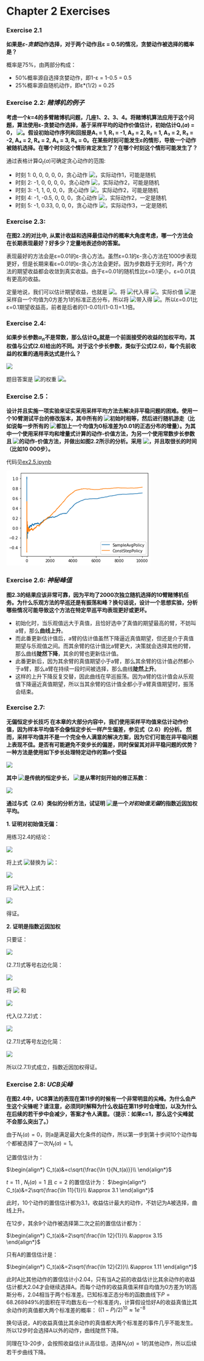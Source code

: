# Chapter 2 Exercises
### Exercise 2.1
**如果是*ε-贪婪*动作选择，对于两个动作且ε = 0.5的情况，贪婪动作被选择的概率是？**

概率是75%，由两部分构成：
- 50%概率源自选择贪婪动作，即1-ε = 1-0.5 = 0.5
- 25%概率源自随机动作，即ε*(1/2) = 0.25


### Exercise 2.2: *赌博机的例子*
**考虑一个*k*=4的多臂赌博机问题，几座1、2、3、4。将赌博机算法应用于这个问题，算法使用ε-贪婪动作选择，基于采样平均的动作价值估计，初始估计Q₁(*a*) = 0，<!-- $\forall a$ --> <img style="transform: translateY(0.1em); background: white;" src="https://render.githubusercontent.com/render/math?math=%5Cforall%20a">。假设初始动作序列和回报是A₁ = 1, R₁ = -1, A₂ = 2, R₂ = 1, A₃ = 2, R₃ = -2, A₄ = 2, R₄ = 2, A₅ = 3, R₅ = 0。在某些时刻可能发生ε的情形，导致一个动作被随机选择。在哪个时刻这个情形肯定发生了？在哪个时刻这个情形可能发生了？**

通过表格计算$Q_t(a)$可确定贪心动作的范围:

   * 时刻 1:  0, 0, 0, 0, 0，贪心动作<!-- $\in\{1,2,3,4,5\}$ --> <img style="transform: translateY(0.1em); background: white;" src="https://render.githubusercontent.com/render/math?math=%5Cin%5C%7B1%2C2%2C3%2C4%2C5%5C%7D">，实际动作1，可能是随机
   * 时刻 2:  -1, 0, 0, 0, 0，贪心动作<!-- $\in\{2,3,4,5\}$ --> <img style="transform: translateY(0.1em); background: white;" src="https://render.githubusercontent.com/render/math?math=%5Cin%5C%7B2%2C3%2C4%2C5%5C%7D">，实际动作2，可能是随机
   * 时刻 3:  -1, 1, 0, 0, 0，贪心动作<!-- $\in\{2\}$ --> <img style="transform: translateY(0.1em); background: white;" src="https://render.githubusercontent.com/render/math?math=%5Cin%5C%7B2%5C%7D">，实际动作2，可能是随机
   * 时刻 4:  -1, -0.5, 0, 0, 0，贪心动作<!-- $\in\{3,4,5\}$ --> <img style="transform: translateY(0.1em); background: white;" src="https://render.githubusercontent.com/render/math?math=%5Cin%5C%7B3%2C4%2C5%5C%7D">，实际动作2，一定是随机
   * 时刻 5:  -1, 0.33, 0, 0, 0，贪心动作<!-- $\in\{2\}$ --> <img style="transform: translateY(0.1em); background: white;" src="https://render.githubusercontent.com/render/math?math=%5Cin%5C%7B2%5C%7D">，实际动作3，一定是随机

### Exercise 2.3:
**在图2.2的对比中, 从累计收益和选择最佳动作的概率大角度考虑，哪一个方法会在长期表现最好？好多少？定量地表述你的答案。**

表现最好的方法会是ε=0.01的ε-贪心方法。虽然ε=0.1的ε-贪心方法在1000步表现更好，但是长期来看ε=0.01的ε-贪心方法会更好。因为步数趋于无穷时，两个方法的期望收益都会收敛到真实收益。由于ε=0.01的随机性比ε=0.1更小，ε=0.01具有更高的收益。

定量地说，我们可以估计期望收益，也就是<!-- $\mathbb{E}^{\epsilon}[R_t]=(1-\epsilon)\max_a Q_t(a) + \epsilon \sum_{i=1}^{10} Q_t(i)$ --> <img style="transform: translateY(0.1em); background: white;" src="https://render.githubusercontent.com/render/math?math=%5Cmathbb%7BE%7D%5E%7B%5Cepsilon%7D%5BR_t%5D%3D(1-%5Cepsilon)%5Cmax_a%20Q_t(a)%20%2B%20%5Cepsilon%20%5Csum_%7Bi%3D1%7D%5E%7B10%7D%20Q_t(i)">。将<!-- $Q_{t}(a)=q_*(a)$ --> <img style="transform: translateY(0.1em); background: white;" src="https://render.githubusercontent.com/render/math?math=Q_%7Bt%7D(a)%3Dq_*(a)">代入得<!-- $\mathbb{E}^{\epsilon}[R_t]=(1-\epsilon)\max_a q_*(a) + \epsilon \sum_{i=1}^{10} q_*(i)$ --> <img style="transform: translateY(0.1em); background: white;" src="https://render.githubusercontent.com/render/math?math=%5Cmathbb%7BE%7D%5E%7B%5Cepsilon%7D%5BR_t%5D%3D(1-%5Cepsilon)%5Cmax_a%20q_*(a)%20%2B%20%5Cepsilon%20%5Csum_%7Bi%3D1%7D%5E%7B10%7D%20q_*(i)">。实际价值<!-- $q_*(a)$ --> <img style="transform: translateY(0.1em); background: white;" src="https://render.githubusercontent.com/render/math?math=q_*(a)">是采样自一个均值为0方差为1的标准正态分布，所以将<!-- $\sum_{i=1}^{10} q_*(i)=0$ --> <img style="transform: translateY(0.1em); background: white;" src="https://render.githubusercontent.com/render/math?math=%5Csum_%7Bi%3D1%7D%5E%7B10%7D%20q_*(i)%3D0">带入得<!-- $\mathbb{E}^{\epsilon}[R_t]=(1-\epsilon)\max_a q_*(a)$ --> <img style="transform: translateY(0.1em); background: white;" src="https://render.githubusercontent.com/render/math?math=%5Cmathbb%7BE%7D%5E%7B%5Cepsilon%7D%5BR_t%5D%3D(1-%5Cepsilon)%5Cmax_a%20q_*(a)">。所以ε=0.01比ε=0.1期望收益高，前者是后者的(1-0.01)/(1-0.1)=1.1倍。

### Exercise 2.4:
**如果步长参数$\alpha_n$不是常数，那么估计$Q_n$就是一个前面接受的收益的加权平均，其权值与公式(2.6)给出的不同。对于这个步长参数，类似于公式(2.6)，每个先前收益的权重的通用表达式是什么？**

<!-- $\begin{align*}
Q_{n+1}&=Q_n + \alpha_n(R_n-Q_n) \\
&=\alpha_n R_n + (1-\alpha_n)Q_n \\
&=\alpha_n R_n + (1-\alpha_n) (\alpha_{n-1} R_{n-1} + (1-\alpha_{n-1})Q_{n-1}) \\
&=\alpha_n R_n + (1-\alpha_n) \alpha_{n-1} R_{n-1} + (1-\alpha_n)(1-\alpha_{n-1})Q_{n-1} \\
&=\alpha_n R_n + (1-\alpha_n) \alpha_{n-1} R_{n-1} + (1-\alpha_n)(1-\alpha_{n-1})(\alpha_{n-2} R_{n-2} + (1-\alpha_{n-2})Q_{n-2}) \\
&=\alpha_n R_n + (1-\alpha_n) \alpha_{n-1} R_{n-1} + (1-\alpha_n)(1-\alpha_{n-1})\alpha_{n-2} R_{n-2} + (1-\alpha_n)(1-\alpha_{n-1})(1-\alpha_{n-2})Q_{n-2} \\
&=(\prod_{i=1}^n{1-\alpha_i})Q_1 + \sum_{i=1}^{n} (\alpha_i \prod_{j=i+1}^n{1-\alpha_j})R_{i}
\end{align*}$ --> <img style="transform: translateY(0.1em); background: white;" src="https://render.githubusercontent.com/render/math?math=%5Cbegin%7Balign*%7D%0AQ_%7Bn%2B1%7D%26%3DQ_n%20%2B%20%5Calpha_n(R_n-Q_n)%20%5C%5C%0A%26%3D%5Calpha_n%20R_n%20%2B%20(1-%5Calpha_n)Q_n%20%5C%5C%0A%26%3D%5Calpha_n%20R_n%20%2B%20(1-%5Calpha_n)%20(%5Calpha_%7Bn-1%7D%20R_%7Bn-1%7D%20%2B%20(1-%5Calpha_%7Bn-1%7D)Q_%7Bn-1%7D)%20%5C%5C%0A%26%3D%5Calpha_n%20R_n%20%2B%20(1-%5Calpha_n)%20%5Calpha_%7Bn-1%7D%20R_%7Bn-1%7D%20%2B%20(1-%5Calpha_n)(1-%5Calpha_%7Bn-1%7D)Q_%7Bn-1%7D%20%5C%5C%0A%26%3D%5Calpha_n%20R_n%20%2B%20(1-%5Calpha_n)%20%5Calpha_%7Bn-1%7D%20R_%7Bn-1%7D%20%2B%20(1-%5Calpha_n)(1-%5Calpha_%7Bn-1%7D)(%5Calpha_%7Bn-2%7D%20R_%7Bn-2%7D%20%2B%20(1-%5Calpha_%7Bn-2%7D)Q_%7Bn-2%7D)%20%5C%5C%0A%26%3D%5Calpha_n%20R_n%20%2B%20(1-%5Calpha_n)%20%5Calpha_%7Bn-1%7D%20R_%7Bn-1%7D%20%2B%20(1-%5Calpha_n)(1-%5Calpha_%7Bn-1%7D)%5Calpha_%7Bn-2%7D%20R_%7Bn-2%7D%20%2B%20(1-%5Calpha_n)(1-%5Calpha_%7Bn-1%7D)(1-%5Calpha_%7Bn-2%7D)Q_%7Bn-2%7D%20%5C%5C%0A%26%3D(%5Cprod_%7Bi%3D1%7D%5En%7B1-%5Calpha_i%7D)Q_1%20%2B%20%5Csum_%7Bi%3D1%7D%5E%7Bn%7D%20(%5Calpha_i%20%5Cprod_%7Bj%3Di%2B1%7D%5En%7B1-%5Calpha_j%7D)R_%7Bi%7D%0A%5Cend%7Balign*%7D">
题目答案是<!-- $R_i$ --> <img style="transform: translateY(0.1em); background: white;" src="https://render.githubusercontent.com/render/math?math=R_i">的权重<!-- $\alpha_i \prod_{j=i+1}^n{1-\alpha_j}$ --> <img style="transform: translateY(0.1em); background: white;" src="https://render.githubusercontent.com/render/math?math=%5Calpha_i%20%5Cprod_%7Bj%3Di%2B1%7D%5En%7B1-%5Calpha_j%7D">。

### Exercise 2.5：
**设计并且实施一项实验来证实采用采样平均方法去解决非平稳问题的困难。使用一个10臂测试平台的修改版本，其中所有的<!-- $q_*(a)$ --> <img style="transform: translateY(0.1em); background: white;" src="https://render.githubusercontent.com/render/math?math=q_*(a)">初始时相等，然后进行随机游走（比如说每一步所有的<!-- $q_*(a)$ --> <img style="transform: translateY(0.1em); background: white;" src="https://render.githubusercontent.com/render/math?math=q_*(a)">都加上一个均值为0标准差为0.01的正态分布的增量）。为其中一个使用采样平均和增量式计算的动作-价值方法，为另一个使用常数步长参数且<!-- $\alpha=0.1$ --> <img style="transform: translateY(0.1em); background: white;" src="https://render.githubusercontent.com/render/math?math=%5Calpha%3D0.1">的动作-价值方法，并做出如图2.2所示的分析。采用<!-- $\epsilon=0.1$ --> <img style="transform: translateY(0.1em); background: white;" src="https://render.githubusercontent.com/render/math?math=%5Cepsilon%3D0.1">，并且取很长的时间（比如10 000步）。**


代码见[ex2.5.ipynb](./ex2.5.ipynb)

<img src="./ex2.5_output.png">


### Exercise 2.6: *神秘峰值*
**图2.3的结果应该非常可靠，因为平均了2000次独立随机选择的10臂赌博机任务。为什么乐观方法的早巡还是有振荡和峰？换句话说，设计一个思想实验，分析哪些情况可能导致这个方法在特定早巡平均表现更好或更坏。**

- 初始化时，当乐观值远大于真值，且恰好选中了真值的期望最高的臂，不妨叫a臂，那么**曲线上升**。
- 而此番更新估计值后，a臂的估计值虽然下降逼近真值期望，但还是介于真值期望与乐观值之间。而其余臂的估计值比a臂更大，决策就会选择其他的臂，那么曲线**陡然下降**，其余的臂也更新估计值。
- 此番更新后，因为其余臂的真值期望小于a臂，那么其余臂的估计值必然都小于a臂，那么a臂在持续一段时间被选择，那么曲线**陡然上升**。
- 这样的上升下降反复交替，因此曲线在早巡振荡。因为a臂的估计值会从乐观值下降逼近真值期望，所以当其余臂的估计值全都小于a臂真值期望时，振荡会结束。

### Exercise 2.7:
**无偏恒定步长技巧 在本章的大部分内容中，我们使用采样平均值来估计动作价值，因为样本平均值不会像恒定步长一样产生偏差，参见式（2.6）的分析。 然而，采样平均值并不是一个完全令人满意的解决方案，因为它们可能在非平稳问题上表现不佳。是否有可能避免不变步长的偏差，同时保留其对非平稳问题的优势？一种方法是使用如下步长处理特定动作的第n个受益**

<!-- $\beta_n\doteq\alpha/\bar{o}_n,$ --> <img style="transform: translateY(0.1em); background: white;" src="https://render.githubusercontent.com/render/math?math=%5Cbeta_n%5Cdoteq%5Calpha%2F%5Cbar%7Bo%7D_n%2C">

**其中<!-- $\alpha>0$ --> <img style="transform: translateY(0.1em); background: white;" src="https://render.githubusercontent.com/render/math?math=%5Calpha%3E0">是传统的恒定步长，<!-- $\bar{o}_n$ --> <img style="transform: translateY(0.1em); background: white;" src="https://render.githubusercontent.com/render/math?math=%5Cbar%7Bo%7D_n">是从零时刻开始的修正系数：**

<!-- $\bar{o}_n\doteq\bar{o}_{n-1}+\alpha(1-\bar{o}_{n-1}), \mathrm{for} \: n\ge0, \mathrm{with} \: \bar{o} \doteq 0$ --> <img style="transform: translateY(0.1em); background: white;" src="https://render.githubusercontent.com/render/math?math=%5Cbar%7Bo%7D_n%5Cdoteq%5Cbar%7Bo%7D_%7Bn-1%7D%2B%5Calpha(1-%5Cbar%7Bo%7D_%7Bn-1%7D)%2C%20%5Cmathrm%7Bfor%7D%20%5C%3A%20n%5Cge0%2C%20%5Cmathrm%7Bwith%7D%20%5C%3A%20%5Cbar%7Bo%7D%20%5Cdoteq%200">

**通过与式（2.6）类似的分析方法，试证明<!-- $Q_n$ --> <img style="transform: translateY(0.1em); background: white;" src="https://render.githubusercontent.com/render/math?math=Q_n">是一个*对初始值无偏*的指数近因加权平均。**

**1. 证明对初始值无偏：**

用练习2.4的结论：

<!-- $\begin{align*}
Q_{n+1}&=Q_n + \alpha_n(R_n-Q_n) \\
&=(\prod_{i=1}^n{1-\alpha_i})Q_1 + \sum_{i=1}^{n} (\alpha_i \prod_{j=i+1}^n{1-\alpha_j})R_{i}
\end{align*}$ --> <img style="transform: translateY(0.1em); background: white;" src="https://render.githubusercontent.com/render/math?math=%5Cbegin%7Balign*%7D%0AQ_%7Bn%2B1%7D%26%3DQ_n%20%2B%20%5Calpha_n(R_n-Q_n)%20%5C%5C%0A%26%3D(%5Cprod_%7Bi%3D1%7D%5En%7B1-%5Calpha_i%7D)Q_1%20%2B%20%5Csum_%7Bi%3D1%7D%5E%7Bn%7D%20(%5Calpha_i%20%5Cprod_%7Bj%3Di%2B1%7D%5En%7B1-%5Calpha_j%7D)R_%7Bi%7D%0A%5Cend%7Balign*%7D">

将上式<!-- $\alpha_i$ --> <img style="transform: translateY(0.1em); background: white;" src="https://render.githubusercontent.com/render/math?math=%5Calpha_i">替换为<!-- $\beta_i$ --> <img style="transform: translateY(0.1em); background: white;" src="https://render.githubusercontent.com/render/math?math=%5Cbeta_i">：

<!-- $\begin{align*}
Q_{n+1}&=Q_n + \beta_n(R_n-Q_n) \\
&=(\prod_{i=1}^n{1-\beta_i})Q_1 + \sum_{i=1}^{n} (\beta_i \prod_{j=i+1}^n{1-\beta_j})R_{i}
\end{align*}$ --> <img style="transform: translateY(0.1em); background: white;" src="https://render.githubusercontent.com/render/math?math=%5Cbegin%7Balign*%7D%0AQ_%7Bn%2B1%7D%26%3DQ_n%20%2B%20%5Cbeta_n(R_n-Q_n)%20%5C%5C%0A%26%3D(%5Cprod_%7Bi%3D1%7D%5En%7B1-%5Cbeta_i%7D)Q_1%20%2B%20%5Csum_%7Bi%3D1%7D%5E%7Bn%7D%20(%5Cbeta_i%20%5Cprod_%7Bj%3Di%2B1%7D%5En%7B1-%5Cbeta_j%7D)R_%7Bi%7D%0A%5Cend%7Balign*%7D">

将<!-- $\beta_1=\alpha/\bar{o}_1=\alpha/(\bar{o}_0+\alpha(1-\bar{o}_0))=\alpha/(0+\alpha(1-0))=\alpha/\alpha=1$ --> <img style="transform: translateY(0.1em); background: white;" src="https://render.githubusercontent.com/render/math?math=%5Cbeta_1%3D%5Calpha%2F%5Cbar%7Bo%7D_1%3D%5Calpha%2F(%5Cbar%7Bo%7D_0%2B%5Calpha(1-%5Cbar%7Bo%7D_0))%3D%5Calpha%2F(0%2B%5Calpha(1-0))%3D%5Calpha%2F%5Calpha%3D1">代入上式：

<!-- $
Q_{n+1}=\sum_{i=1}^{n} (\beta_i \prod_{j=i+1}^n{1-\beta_j})R_{i}
$ --> <img style="transform: translateY(0.1em); background: white;" src="https://render.githubusercontent.com/render/math?math=Q_%7Bn%2B1%7D%3D%5Csum_%7Bi%3D1%7D%5E%7Bn%7D%20(%5Cbeta_i%20%5Cprod_%7Bj%3Di%2B1%7D%5En%7B1-%5Cbeta_j%7D)R_%7Bi%7D">

得证。

**2. 证明是指数近因加权**

只要证：

<!-- $\begin{align*}
\frac{\beta_k \prod_{j=k+1}^n{1-\beta_j}}{\beta_{k+1} \prod_{j=k+2}^n{1-\beta_j}}=\frac{\beta_1 \prod_{j=2}^n{1-\beta_j}}{\beta_{2} \prod_{j=3}^n{1-\beta_j}} \tag{2.7.1}
\end{align*}$ --> <img style="transform: translateY(0.1em); background: white;" src="https://render.githubusercontent.com/render/math?math=%5Cbegin%7Balign*%7D%0A%5Cfrac%7B%5Cbeta_k%20%5Cprod_%7Bj%3Dk%2B1%7D%5En%7B1-%5Cbeta_j%7D%7D%7B%5Cbeta_%7Bk%2B1%7D%20%5Cprod_%7Bj%3Dk%2B2%7D%5En%7B1-%5Cbeta_j%7D%7D%3D%5Cfrac%7B%5Cbeta_1%20%5Cprod_%7Bj%3D2%7D%5En%7B1-%5Cbeta_j%7D%7D%7B%5Cbeta_%7B2%7D%20%5Cprod_%7Bj%3D3%7D%5En%7B1-%5Cbeta_j%7D%7D%20%5Ctag%7B2.7.1%7D%0A%5Cend%7Balign*%7D">

(2.7.1)式等号右边化简：

<!-- $\begin{align*}
\frac{\beta_1 \prod_{j=2}^n{1-\beta_j}}{\beta_{2} \prod_{j=3}^n{1-\beta_j}}=\frac{\beta_1(1-\beta_2)}{\beta_2}\tag{2.7.2}
\end{align*}$ --> <img style="transform: translateY(0.1em); background: white;" src="https://render.githubusercontent.com/render/math?math=%5Cbegin%7Balign*%7D%0A%5Cfrac%7B%5Cbeta_1%20%5Cprod_%7Bj%3D2%7D%5En%7B1-%5Cbeta_j%7D%7D%7B%5Cbeta_%7B2%7D%20%5Cprod_%7Bj%3D3%7D%5En%7B1-%5Cbeta_j%7D%7D%3D%5Cfrac%7B%5Cbeta_1(1-%5Cbeta_2)%7D%7B%5Cbeta_2%7D%5Ctag%7B2.7.2%7D%0A%5Cend%7Balign*%7D">

将<!-- $\beta_1=1$ --> <img style="transform: translateY(0.1em); background: white;" src="https://render.githubusercontent.com/render/math?math=%5Cbeta_1%3D1"> 和 

<!-- $\begin{align*}
\beta_2&=\alpha/\bar{o}_2\\
&=\alpha/(\bar{o}_1+\alpha(1-\bar{o}_1))\\
&=\alpha/(\alpha+\alpha(1-\alpha))\\
&=\alpha/(2\alpha-\alpha^2)\\
&=\frac{1}{2-\alpha}
\end{align*}$ --> <img style="transform: translateY(0.1em); background: white;" src="https://render.githubusercontent.com/render/math?math=%5Cbegin%7Balign*%7D%0A%5Cbeta_2%26%3D%5Calpha%2F%5Cbar%7Bo%7D_2%5C%5C%0A%26%3D%5Calpha%2F(%5Cbar%7Bo%7D_1%2B%5Calpha(1-%5Cbar%7Bo%7D_1))%5C%5C%0A%26%3D%5Calpha%2F(%5Calpha%2B%5Calpha(1-%5Calpha))%5C%5C%0A%26%3D%5Calpha%2F(2%5Calpha-%5Calpha%5E2)%5C%5C%0A%26%3D%5Cfrac%7B1%7D%7B2-%5Calpha%7D%0A%5Cend%7Balign*%7D"> 

代入(2.7.2)式：

<!-- $\begin{align*}
\frac{\beta_1 \prod_{j=2}^n{1-\beta_j}}{\beta_{2} \prod_{j=3}^n{1-\beta_j}}&=\frac{1(1-\frac{1}{2-\alpha})}{\frac{1}{2-\alpha}}\\
&=\frac{\frac{1-\alpha}{2-\alpha}}{\frac{1}{2-\alpha}}\\
&=1-\alpha\tag{2.7.3}
\end{align*}$ --> <img style="transform: translateY(0.1em); background: white;" src="https://render.githubusercontent.com/render/math?math=%5Cbegin%7Balign*%7D%0A%5Cfrac%7B%5Cbeta_1%20%5Cprod_%7Bj%3D2%7D%5En%7B1-%5Cbeta_j%7D%7D%7B%5Cbeta_%7B2%7D%20%5Cprod_%7Bj%3D3%7D%5En%7B1-%5Cbeta_j%7D%7D%26%3D%5Cfrac%7B1(1-%5Cfrac%7B1%7D%7B2-%5Calpha%7D)%7D%7B%5Cfrac%7B1%7D%7B2-%5Calpha%7D%7D%5C%5C%0A%26%3D%5Cfrac%7B%5Cfrac%7B1-%5Calpha%7D%7B2-%5Calpha%7D%7D%7B%5Cfrac%7B1%7D%7B2-%5Calpha%7D%7D%5C%5C%0A%26%3D1-%5Calpha%5Ctag%7B2.7.3%7D%0A%5Cend%7Balign*%7D">

(2.7.1)式等号左边化简：

<!-- $\begin{align*}
\frac{\beta_k \prod_{j=k+1}^n{1-\beta_j}}{\beta_{k+1} \prod_{j=k+2}^n{1-\beta_j}}&=\frac{\beta_k(1-\beta_{k+1})}{\beta_{k+1}} \\
&=\frac{\beta_k}{\beta_{k+1}}-\beta_k\\
&=\frac{\alpha/\bar{o}_k}{\alpha/\bar{o}_{k+1}}-\alpha/\bar{o}_k\\
&=\frac{\bar{o}_{k+1}-\alpha}{\bar{o}_{k}}\\
&=\frac{\bar{o}_k+\alpha(1-\bar{o}_k)-\alpha}{\bar{o}_k}\\
&=1-\alpha
\tag{2.7.4}
\end{align*}$ --> <img style="transform: translateY(0.1em); background: white;" src="https://render.githubusercontent.com/render/math?math=%5Cbegin%7Balign*%7D%0A%5Cfrac%7B%5Cbeta_k%20%5Cprod_%7Bj%3Dk%2B1%7D%5En%7B1-%5Cbeta_j%7D%7D%7B%5Cbeta_%7Bk%2B1%7D%20%5Cprod_%7Bj%3Dk%2B2%7D%5En%7B1-%5Cbeta_j%7D%7D%26%3D%5Cfrac%7B%5Cbeta_k(1-%5Cbeta_%7Bk%2B1%7D)%7D%7B%5Cbeta_%7Bk%2B1%7D%7D%20%5C%5C%0A%26%3D%5Cfrac%7B%5Cbeta_k%7D%7B%5Cbeta_%7Bk%2B1%7D%7D-%5Cbeta_k%5C%5C%0A%26%3D%5Cfrac%7B%5Calpha%2F%5Cbar%7Bo%7D_k%7D%7B%5Calpha%2F%5Cbar%7Bo%7D_%7Bk%2B1%7D%7D-%5Calpha%2F%5Cbar%7Bo%7D_k%5C%5C%0A%26%3D%5Cfrac%7B%5Cbar%7Bo%7D_%7Bk%2B1%7D-%5Calpha%7D%7B%5Cbar%7Bo%7D_%7Bk%7D%7D%5C%5C%0A%26%3D%5Cfrac%7B%5Cbar%7Bo%7D_k%2B%5Calpha(1-%5Cbar%7Bo%7D_k)-%5Calpha%7D%7B%5Cbar%7Bo%7D_k%7D%5C%5C%0A%26%3D1-%5Calpha%0A%5Ctag%7B2.7.4%7D%0A%5Cend%7Balign*%7D">

所以(2.7.1)式成立，指数近因加权得证。

### Exercise 2.8: *UCB尖峰*
**在图2.4中，UCB算法的表现在第11步的时候有一个非常明显的尖峰。为什么会产生这个尖锋呢？请注意，必须同时解释为什么收益在第11步时会增加，以及为什么在后续的若干步中会减少，答案才令人满意。（提示：如果c=1，那么这个尖峰就不会那么突出了。）**

由于$N_t(a)=0$，则a是满足最大化条件的动作，所以第一步到第十步间10个动作每个都被选择了一次$N_t(a)=1$。

记置信估计为：

$\begin{align*}
C_t(a)&=c\sqrt{\frac{\ln t}{N_t(a)}}\\
\end{align*}$

$t=11$ , $N_t(a)=1$ 且 $c=2$ 的置信估计为：
$\begin{align*}
C_t(a)&=2\sqrt{\frac{\ln 11}{1}}\\
&\approx 3.1
\end{align*}$

此时，10个动作的置信估计都为3.1，收益估计最大的动作，不妨记为A被选择，曲线上升。

在12步，其余9个动作被选择第二次之前的置信估计都为：

$\begin{align*}
C_t(a)&=2\sqrt{\frac{\ln 12}{1}}\\
&\approx 3.15
\end{align*}$

只有A的置信估计是：

$\begin{align*}
C_t(a)&=2\sqrt{\frac{\ln 12}{2}}\\
&\approx 1.11
\end{align*}$

此时A比其他动作的置信估计小2.04，只有当A之前的收益估计比其余动作的收益估计都大2.04才会继续选择A。而每个动作的收益真值采样自均值为0方差为1的高斯分布，2.04相当于两个标准差。已知标准正态分布的函数曲线下$P=68.268949\%$的面积在平均数左右一个标准差内，计算假设恰好A的收益真值比其余动作的真值都大两个标准差的概率：
$((1-P)/2)^{10}\approx1e^{-8}$

换句话说，A的收益真值比其余动作的真值都大两个标准差的事件几乎不能发生。所以12步时会选择A以外的动作，曲线陡然下降。

同理在13-20步，会按照收益估计从高往低，选择$N_t(a)=1$的其他动作，所以后续若干步曲线下降。